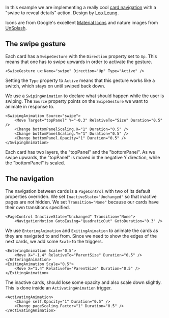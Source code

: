 In this example we are implementing a really cool [card navigation](https://dribbble.com/shots/2493845-ToFind-Transition-Test) with a "swipe to reveal details" action. Design by [Leo Leung](https://dribbble.com/leoleung).

Icons are from Google's excellent [Material Icons](https://design.google.com/icons/) and nature images from [UnSplash](https://unsplash.com/).

## The swipe gesture

Each card has a `SwipeGesture` with the `Direction` property set to `Up`. This means that one has to swipe upwards in order to activate the gesture.

<!-- snippet-begin:code/MainView.ux:SwipeGesture -->

```
<SwipeGesture ux:Name="swipe" Direction="Up" Type="Active" />
```

<!-- snippet-end -->

Setting the `Type` property to `Active` means that this gesture works like a switch, which stays on until swiped back down.

We use a `SwipingAnimation` to declare what should happen while the user is swiping. The `Source` property points on the `SwipeGesture` we want to animate in response to.

<!-- snippet-begin:code/MainView.ux:SwipingAnimation -->

```
<SwipingAnimation Source="swipe">
    <Move Target="topPanel" Y="-0.3" RelativeTo="Size" Duration="0.5" />
    <Change bottomPanelScaling.X="1" Duration="0.5" />
    <Change bottomPanelScaling.Y="1" Duration="0.5" />
    <Change bottomPanel.Opacity="1" Duration="0.5" />
</SwipingAnimation>
```

<!-- snippet-end -->

Each card has two layers, the "topPanel" and the "bottomPanel". As we swipe upwards, the "topPanel" is moved in the negative Y direction, while the "bottomPanel" is scaled.

## The navigation

The navigation between cards is a `PageControl` with two of its default properties overriden. We set `InactiveState="Unchanged"` so that inactive pages are not hidden. We set `Transition="None"` because our cards have their own transitions specified.

<!-- snippet-begin:code/MainView.ux:PageControl -->

```
<PageControl InactiveState="Unchanged" Transition="None">
	<NavigationMotion GotoEasing="QuadraticOut" GotoDuration="0.3" />
```

<!-- snippet-end -->

We use `EnteringAnimation` and `ExitingAnimation` to animate the cards as they are navigated to and from. Since we need to show the edges of the next cards, we add some `Scale` to the triggers.

<!-- snippet-begin:code/MainView.ux:EnterExit -->

```
<EnteringAnimation Scale="0.5">
    <Move X="-1.4" RelativeTo="ParentSize" Duration="0.5" />
</EnteringAnimation>
<ExitingAnimation Scale="0.5">
    <Move X="1.4" RelativeTo="ParentSize" Duration="0.5" />
</ExitingAnimation>
```

<!-- snippet-end -->

The inactive cards, should lose some opacity and also scale down slightly. This is done inside an `ActivatingAnimation` trigger.

<!-- snippet-begin:code/MainView.ux:ActivatingAnim -->

```
<ActivatingAnimation>
    <Change self.Opacity="1" Duration="0.5" />
    <Change pageScaling.Factor="1" Duration="0.5" />
</ActivatingAnimation>
```

<!-- snippet-end -->

